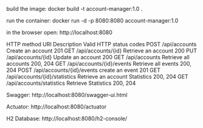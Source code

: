 build the image:
docker build -t account-manager:1.0 .

run the container:
docker run -d -p 8080:8080 account-manager:1.0

in the browser open: http://localhost:8080


HTTP method			URI							Description							Valid HTTP status codes
POST			/api/accounts					Create an account					201
GET				/api/accounts/{id}				Retrieve an account					200
PUT				/api/accounts/{id}				Update an account					200
GET				/api/accounts					Retrieve all accounts 				200, 204
GET				/api/accounts/{id}/events		Retrieve all events					200, 204
POST			/api/accounts/{id}/events 		create an event						201
GET				/api/accounts/{id}/statistics	Retrieve an account Statistics		200, 204
GET				/api/accounts/statistics		Retrieve Statistics					200, 204


Swagger:
http://localhost:8080/swagger-ui.html

Actuator:
http://localhost:8080/actuator

H2 Database:
http://localhost:8080/h2-console/
